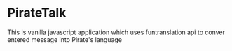 # PirateTalk
This is vanilla javascript application which uses funtranslation api to conver entered message into Pirate's language
